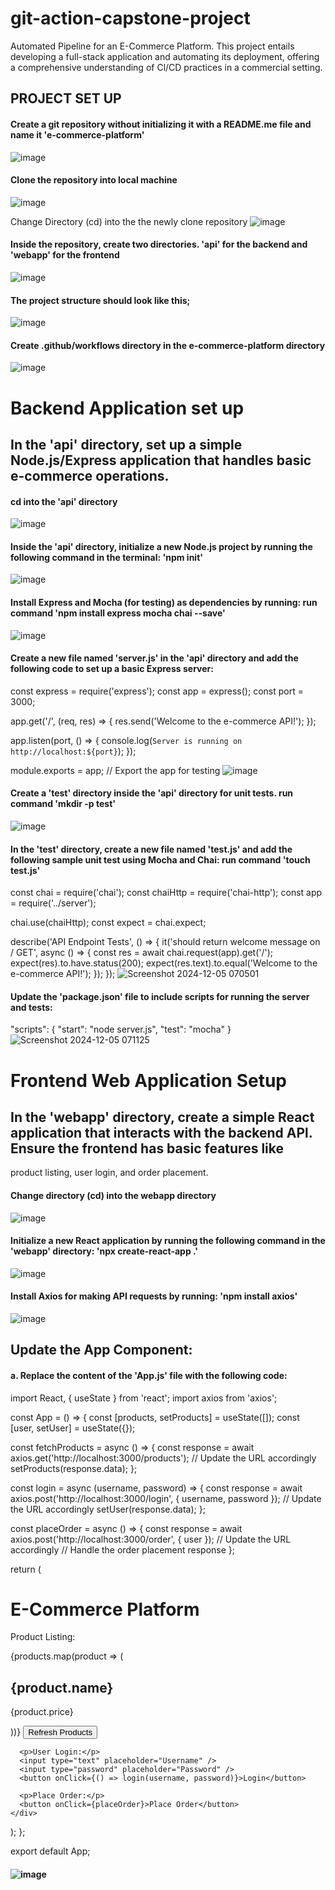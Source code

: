# git-action-capstone-project
 Automated Pipeline for an E-Commerce Platform. This project entails developing a full-stack application and automating its deployment, offering a comprehensive understanding of Cl/CD practices in a commercial setting. 

## PROJECT SET UP 


#### Create a git repository without initializing it with a README.me file and name it 'e-commerce-platform'
![image](https://github.com/user-attachments/assets/2b5150d1-3936-4685-99f4-5628bfe99282)



#### Clone the repository into local machine 
![image](https://github.com/user-attachments/assets/d6b80b65-f89e-4e8f-a705-579bda94c713)



Change Directory (cd) into the the newly clone repository 
![image](https://github.com/user-attachments/assets/69c36927-33c6-4503-918a-baac281f7771)



#### Inside the repository, create two directories. 'api' for the backend and 'webapp' for the frontend 
![image](https://github.com/user-attachments/assets/aadc4145-1004-4302-a07f-f183ee44f0ba)



#### The project structure should look like this;
![image](https://github.com/user-attachments/assets/2a815fe0-0597-4c6e-a43d-cf4194823481)



#### Create .github/workflows directory in the e-commerce-platform directory
![image](https://github.com/user-attachments/assets/9208e53c-5a0a-41a8-8c0f-26637d1f691b)


# Backend Application set up

## In the 'api' directory, set up a simple Node.js/Express application that handles basic e-commerce operations.

#### cd into the 'api' directory 
![image](https://github.com/user-attachments/assets/489ec50c-d0cd-4d15-8fc9-cf80c1656a0a)


#### Inside the 'api' directory, initialize a new Node.js project by running the following command in the terminal: 'npm init'
![image](https://github.com/user-attachments/assets/4b3d338c-690c-487d-8e88-c918e6151590)


#### Install Express and Mocha (for testing) as dependencies by running: run command 'npm install express mocha chai --save'
![image](https://github.com/user-attachments/assets/e14ef6c7-5171-4ff5-8e6d-91c33138926a)


#### Create a new file named 'server.js' in the 'api' directory and add the following code to set up a basic Express server:
const express = require('express');
const app = express();
const port = 3000;

app.get('/', (req, res) => {
  res.send('Welcome to the e-commerce API!');
});

app.listen(port, () => {
  console.log(`Server is running on http://localhost:${port}`);
});

module.exports = app; // Export the app for testing
![image](https://github.com/user-attachments/assets/340ffb5e-6bfc-4d2f-b18a-217645671889)


#### Create a 'test' directory inside the 'api' directory for unit tests. run command 'mkdir -p test'
![image](https://github.com/user-attachments/assets/22a75fd8-c2fb-4653-9bc8-d59f39cf57dc)


#### In the 'test' directory, create a new file named 'test.js' and add the following sample unit test using Mocha and Chai: run command 'touch test.js'
const chai = require('chai');
const chaiHttp = require('chai-http');
const app = require('../server');

chai.use(chaiHttp);
const expect = chai.expect;

describe('API Endpoint Tests', () => {
  it('should return welcome message on / GET', async () => {
    const res = await chai.request(app).get('/');
    expect(res).to.have.status(200);
    expect(res.text).to.equal('Welcome to the e-commerce API!');
  });
});
![Screenshot 2024-12-05 070501](https://github.com/user-attachments/assets/00417362-f06e-4048-b99a-1e146e64ef55)


#### Update the 'package.json' file to include scripts for running the server and tests:
"scripts": {
  "start": "node server.js",
  "test": "mocha"
}
![Screenshot 2024-12-05 071125](https://github.com/user-attachments/assets/aecca993-526c-4c1a-bbea-ca46efe23c0a)



# Frontend Web Application Setup

## In the 'webapp' directory, create a simple React application that interacts with the backend APl. Ensure the frontend has basic features like
product listing, user login, and order placement.


#### Change directory (cd) into the webapp directory 
![image](https://github.com/user-attachments/assets/08cf952a-13c2-47c8-9c3e-5f41feea56ca)


#### Initialize a new React application by running the following command in the 'webapp' directory: 'npx create-react-app .'
![image](https://github.com/user-attachments/assets/efa99387-7b87-41c5-9ace-941649b9e21b)



####  Install Axios for making API requests by running: 'npm install axios'
![image](https://github.com/user-attachments/assets/e1b2909d-b291-43ef-8ece-1f61f0403787)


## Update the App Component:

#### a. Replace the content of the 'App.js' file with the following code:
import React, { useState } from 'react';
import axios from 'axios';

const App = () => {
  const [products, setProducts] = useState([]);
  const [user, setUser] = useState({});

  const fetchProducts = async () => {
    const response = await axios.get('http://localhost:3000/products'); // Update the URL accordingly
    setProducts(response.data);
  };

  const login = async (username, password) => {
    const response = await axios.post('http://localhost:3000/login', { username, password }); // Update the URL accordingly
    setUser(response.data);
  };

  const placeOrder = async () => {
    const response = await axios.post('http://localhost:3000/order', { user }); // Update the URL accordingly
    // Handle the order placement response
  };

  return (
    <div>
      <h1>E-Commerce Platform</h1>
      <p>Product Listing:</p>
      {products.map(product => (
        <div key={product.id}>
          <h2>{product.name}</h2>
          <p>{product.price}</p>
        </div>
      ))}
      <button onClick={fetchProducts}>Refresh Products</button>

      <p>User Login:</p>
      <input type="text" placeholder="Username" />
      <input type="password" placeholder="Password" />
      <button onClick={() => login(username, password)}>Login</button>

      <p>Place Order:</p>
      <button onClick={placeOrder}>Place Order</button>
    </div>
  );
};

export default App;
#### ![image](https://github.com/user-attachments/assets/33f36757-f63f-4952-b424-ea025d479a2e)



































































































